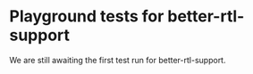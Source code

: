 # Playground tests for better-rtl-support
We are still awaiting the first test run for better-rtl-support.
